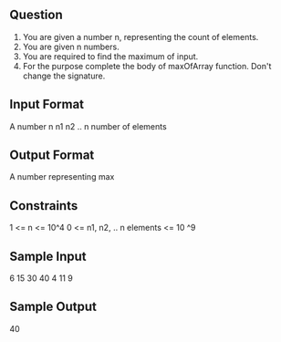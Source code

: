 ## Question
1. You are given a number n, representing the count of elements.
2. You are given n numbers.
3. You are required to find the maximum of input. 
4. For the purpose complete the body of maxOfArray function. Don't change the signature.


## Input Format
A number n
n1
n2
.. n number of elements

## Output Format
A number representing max

## Constraints
1 <= n <= 10^4
0 <= n1, n2, .. n elements <= 10 ^9

## Sample Input
6
15
30
40
4
11
9
## Sample Output
40